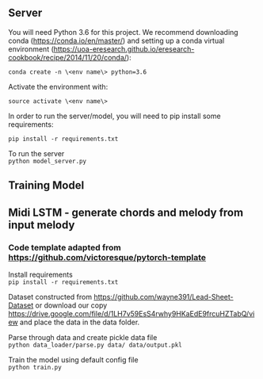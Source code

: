 ## Server

You will need Python 3.6 for this project. We recommend downloading conda (https://conda.io/en/master/) and setting up a conda virtual environment (https://uoa-eresearch.github.io/eresearch-cookbook/recipe/2014/11/20/conda/):

`conda create -n \<env name\> python=3.6`

Activate the environment with:

`source activate \<env name\>`

In order to run the server/model, you will need to pip install some requirements:

`pip install -r requirements.txt`

To run the server <br />
`python model_server.py`


## Training Model
## Midi LSTM - generate chords and melody from input melody
### Code template adapted from https://github.com/victoresque/pytorch-template

Install requirements<br />
`pip install -r requirements.txt`

Dataset constructed from https://github.com/wayne391/Lead-Sheet-Dataset or download our copy https://drive.google.com/file/d/1LH7v59EsS4rwhy9HKaEdE9frcuHZTabQ/view and place the data in the data folder. 

Parse through data and create pickle data file<br />
`python data_loader/parse.py data/ data/output.pkl`

Train the model using default config file<br />
`python train.py`

